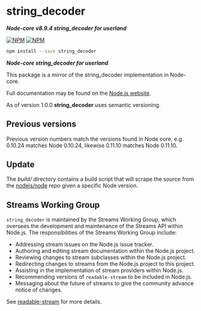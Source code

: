 # string_decoder

***Node-core v8.9.4 string_decoder for userland***


[![NPM](https://nodei.co/npm/string_decoder.png?downloads=true&downloadRank=true)](https://nodei.co/npm/string_decoder/)
[![NPM](https://nodei.co/npm-dl/string_decoder.png?&months=6&height=3)](https://nodei.co/npm/string_decoder/)


```bash
npm install --save string_decoder
```

***Node-core string_decoder for userland***

This package is a mirror of the string_decoder implementation in Node-core.

Full documentation may be found on the [Node.js website](https://nodejs.org/dist/v8.9.4/docs/api/).

As of version 1.0.0 **string_decoder** uses semantic versioning.










































































<extoc></extoc>

## Previous versions

Previous version numbers match the versions found in Node core, e.g. 0.10.24 matches Node 0.10.24, likewise 0.11.10 matches Node 0.11.10.

## Update

The *build/* directory contains a build script that will scrape the source from the [nodejs/node](https://github.com/nodejs/node) repo given a specific Node version.

## Streams Working Group

`string_decoder` is maintained by the Streams Working Group, which
oversees the development and maintenance of the Streams API within
Node.js. The responsibilities of the Streams Working Group include:

* Addressing stream issues on the Node.js issue tracker.
* Authoring and editing stream documentation within the Node.js project.
* Reviewing changes to stream subclasses within the Node.js project.
* Redirecting changes to streams from the Node.js project to this
  project.
* Assisting in the implementation of stream providers within Node.js.
* Recommending versions of `readable-stream` to be included in Node.js.
* Messaging about the future of streams to give the community advance
  notice of changes.

See [readable-stream](https://github.com/nodejs/readable-stream) for
more details.
